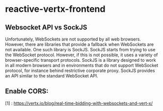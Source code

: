 # reactive-vertx-frontend

## Websocket API vs SockJS

Unfortunately, WebSockets are not supported by all web browsers. However, there are libraries that provide a fallback when WebSockets are not available. One such library is SockJS. SockJS starts from trying to use the WebSocket protocol. However, if this is not possible, it uses a variety of browser-specific transport protocols. SockJS is a library designed to work in all modern browsers and in environments that do not support WebSocket protocol, for instance behind restrictive corporate proxy. SockJS provides an API similar to the standard WebSocket API.

## Enable CORS:





[1] : https://vertx.io/blog/real-time-bidding-with-websockets-and-vert-x/
